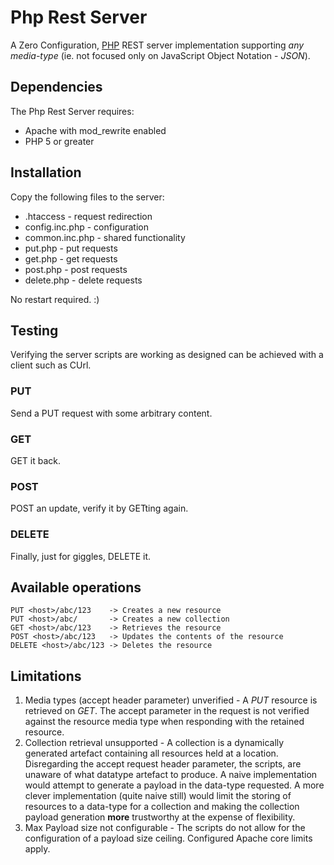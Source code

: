 # Php Rest Server

A Zero Configuration, [PHP](http://php.net/ "Hypertext Pre-processor") REST server implementation supporting _any media-type_ (ie. not focused only on JavaScript Object Notation - _JSON_).

## Dependencies

The Php Rest Server requires:

* Apache with mod_rewrite enabled
* PHP 5 or greater

## Installation

Copy the following files to the server:

* .htaccess - request redirection
* config.inc.php - configuration
* common.inc.php - shared functionality
* put.php - put requests
* get.php - get requests
* post.php - post requests
* delete.php - delete requests

No restart required. :)

## Testing

Verifying the server scripts are working as designed can be achieved with a client such as CUrl.

### PUT
Send a PUT request with some arbitrary content. 

### GET
GET it back.

### POST
POST an update, verify it by GETting again.

### DELETE

Finally, just for giggles, DELETE it.

## Available operations

    PUT <host>/abc/123    -> Creates a new resource
    PUT <host>/abc/       -> Creates a new collection
    GET <host>/abc/123    -> Retrieves the resource
    POST <host>/abc/123   -> Updates the contents of the resource
    DELETE <host>/abc/123 -> Deletes the resource

## Limitations

1. Media types (accept header parameter) unverified - A _PUT_ resource is retrieved on _GET_. The accept parameter in the request is not verified against the resource media type when responding with the retained resource.
2. Collection retrieval unsupported - A collection is a dynamically generated artefact containing all resources held at a location. Disregarding the accept request header parameter, the scripts, are unaware of what datatype artefact to produce.
A naive implementation would attempt to generate a payload in the data-type requested.
A more clever implementation (quite naive still) would limit the storing of resources to a data-type for a collection and making the collection payload generation __more__ trustworthy at the expense of flexibility.
3. Max Payload size not configurable - The scripts do not allow for the configuration of a payload size ceiling. Configured Apache core limits apply.